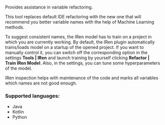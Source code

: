 <!-- Plugin description -->
Provides assistance in variable refactoring.

This tool replaces default IDE refactoring with the new one
that will recommend you better variable names with the help of Machine Learning methods.

To suggest consistent names, the IRen model has to train on a project in which you are currently working.
By default, the IRen plugin automatically trains/loads model on a startup of the opened project.
If you want to manually control it, you can switch off the corresponding option in the settings
**Tools | IRen** and launch training by yourself clicking **Refactor | Train IRen Model**.
Also, in the settings, you can tune some hyperparameters of the model.

IRen inspection helps with maintenance of the code and marks all variables which names are not good enough.

### Supported languages:
- Java
- Kotlin
- Python
<!-- Plugin description end -->
